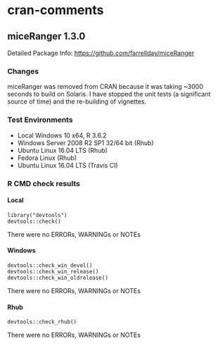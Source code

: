 cran-comments
================

## miceRanger 1.3.0
Detailed Package Info: https://github.com/farrellday/miceRanger


### Changes
miceRanger was removed from CRAN because it was taking ~3000 seconds to build on Solaris. I have stopped the unit tests (a significant source of time) and the re-building of vignettes.

### Test Environments  
* Local Windows 10 x64, R 3.6.2  
* Windows Server 2008 R2 SP1 32/64 bit (Rhub)  
* Ubuntu Linux 16.04 LTS (Rhub)  
* Fedora Linux (Rhub)  
* Ubuntu Linux 16.04 LTS (Travis CI)  
  

### R CMD check results

#### Local
```
library("devtools")
devtools::check()
```
There were no ERRORs, WARNINGs or NOTEs  
  


#### Windows
```
devtools::check_win_devel()
devtools::check_win_release()
devtools::check_win_oldrelease()
```  
There were no ERRORs, WARNINGs or NOTEs  



#### Rhub
```
devtools::check_rhub()
```  
There were no ERRORs, WARNINGs or NOTEs  
